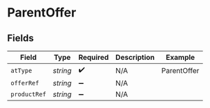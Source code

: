 # ParentOffer


## Fields

| Field              | Type               | Required           | Description        | Example            |
| ------------------ | ------------------ | ------------------ | ------------------ | ------------------ |
| `atType`           | *string*           | :heavy_check_mark: | N/A                | ParentOffer        |
| `offerRef`         | *string*           | :heavy_minus_sign: | N/A                |                    |
| `productRef`       | *string*           | :heavy_minus_sign: | N/A                |                    |